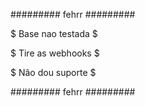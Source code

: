 ######### fehrr #########

$ Base nao testada $

$ Tire as webhooks $

$ Não dou suporte $

######### fehrr #########
